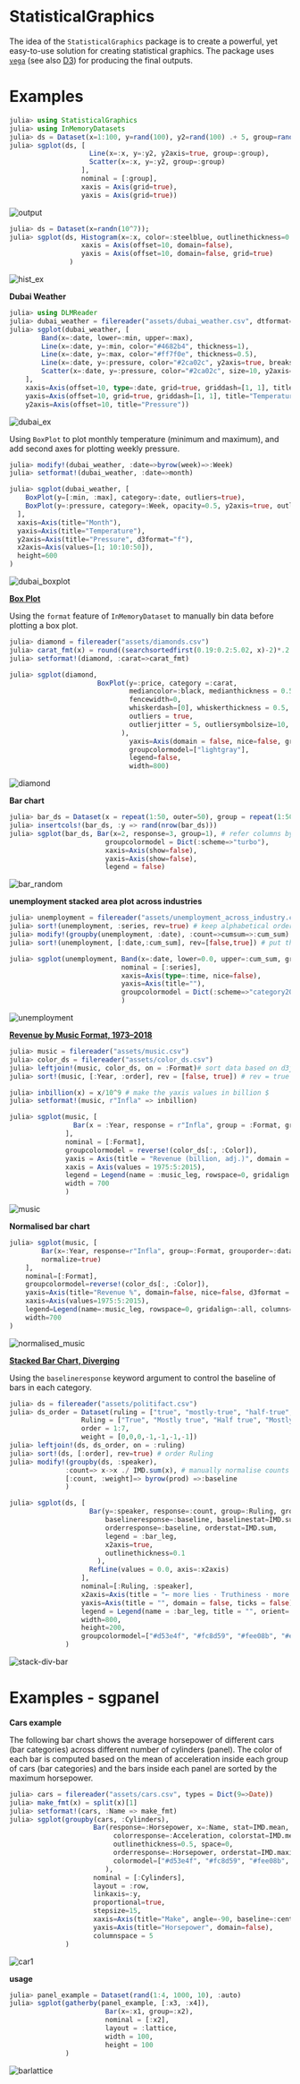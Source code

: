 # StatisticalGraphics

The idea of the `StatisticalGraphics` package is to create a powerful, yet easy-to-use solution for creating statistical graphics. 
The package uses [`vega`](https://vega.github.io/vega/) (see also [D3](https://d3js.org/)) for producing the final outputs.

# Examples

```julia
julia> using StatisticalGraphics
julia> using InMemoryDatasets
julia> ds = Dataset(x=1:100, y=rand(100), y2=rand(100) .+ 5, group=rand(1:2, 100));
julia> sgplot(ds, [
                    Line(x=:x, y=:y2, y2axis=true, group=:group),
                    Scatter(x=:x, y=:y2, group=:group)
                  ],
                  nominal = [:group],
                  xaxis = Axis(grid=true),
                  yaxis = Axis(grid=true))
```

![output](/assets/visualization.svg)

```julia
julia> ds = Dataset(x=randn(10^7));
julia> sgplot(ds, Histogram(x=:x, color=:steelblue, outlinethickness=0.5, space=0.5),
                  xaxis = Axis(offset=10, domain=false),
                  yaxis = Axis(offset=10, domain=false, grid=true)
               )
```

![hist_ex](/assets/hist_ex.svg)

**Dubai Weather**

```julia
julia> using DLMReader
julia> dubai_weather = filereader("assets/dubai_weather.csv", dtformat=Dict(1 => Date))
julia> sgplot(dubai_weather, [
        Band(x=:date, lower=:min, upper=:max),
        Line(x=:date, y=:min, color="#4682b4", thickness=1),
        Line(x=:date, y=:max, color="#ff7f0e", thickness=0.5),
        Line(x=:date, y=:pressure, color="#2ca02c", y2axis=true, breaks=true),
        Scatter(x=:date, y=:pressure, color="#2ca02c", size=10, y2axis=true)
    ],
    xaxis=Axis(offset=10, type=:date, grid=true, griddash=[1, 1], title="Date"),
    yaxis=Axis(offset=10, grid=true, griddash=[1, 1], title="Temperature(°C)"),
    y2axis=Axis(offset=10, title="Pressure"))
```

![dubai_ex](/assets/dubai.svg)

Using `BoxPlot` to plot monthly temperature (minimum and maximum), and add second axes for plotting weekly pressure.

```julia
julia> modify!(dubai_weather, :date=>byrow(week)=>:Week)
julia> setformat!(dubai_weather, :date=>month)

julia> sgplot(dubai_weather, [
    BoxPlot(y=[:min, :max], category=:date, outliers=true),
    BoxPlot(y=:pressure, category=:Week, opacity=0.5, y2axis=true, outliers=true, x2axis=true)
  ],
  xaxis=Axis(title="Month"),
  yaxis=Axis(title="Temperature"),
  y2axis=Axis(title="Pressure", d3format="f"),
  x2axis=Axis(values=[1; 10:10:50]),
  height=600
)
```

![dubai_boxplot](/assets/dubai_boxplot.svg)


**[Box Plot](https://observablehq.com/@d3/box-plot)**

Using the `format` feature of `InMemoryDataset` to manually bin data before plotting a box plot.

```julia
julia> diamond = filereader("assets/diamonds.csv")
julia> carat_fmt(x) = round((searchsortedfirst(0.19:0.2:5.02, x)-2)*.2 + 0.3, digits=2)
julia> setformat!(diamond, :carat=>carat_fmt)

julia> sgplot(diamond, 
                      BoxPlot(y=:price, category =:carat,
                              mediancolor=:black, medianthickness = 0.5,
                              fencewidth=0,
                              whiskerdash=[0], whiskerthickness = 0.5,
                              outliers = true,
                              outlierjitter = 5, outliersymbolsize=10, outliercolor=:black, outlieropacity=0.1
                            ),
                              yaxis=Axis(domain = false, nice=false, grid=true),
                              groupcolormodel=["lightgray"],
                              legend=false,
                              width=800)
```

![diamond](assets/diamond.svg)

**Bar chart**

```julia
julia> bar_ds = Dataset(x = repeat(1:50, outer=50), group = repeat(1:50, inner = 50))
julia> insertcols!(bar_ds, :y => rand(nrow(bar_ds)))
julia> sgplot(bar_ds, Bar(x=2, response=3, group=1), # refer columns by their index
                        groupcolormodel = Dict(:scheme=>"turbo"),
                        xaxis=Axis(show=false),
                        yaxis=Axis(show=false),
                        legend = false)
```

![bar_random](/assets/bar_random.svg)

**unemployment stacked area plot across industries** 


```julia
julia> unemployment = filereader("assets/unemployment_across_industry.csv", types = Dict(2=>Date))
julia> sort!(unemployment, :series, rev=true) # keep alphabetical order
julia> modify!(groupby(unemployment, :date), :count=>cumsum=>:cum_sum)
julia> sort!(unemployment, [:date,:cum_sum], rev=[false,true]) # put the larger area at the back

julia> sgplot(unemployment, Band(x=:date, lower=0.0, upper=:cum_sum, group=:series, opacity=1),
                            nominal = [:series],
                            xaxis=Axis(type=:time, nice=false),
                            yaxis=Axis(title=""),
                            groupcolormodel = Dict(:scheme=>"category20b"),
                            )
```

![unemployment](/assets/unemployment.svg)

**[Revenue by Music Format, 1973–2018](https://observablehq.com/@mbostock/revenue-by-music-format-1973-2018)**

```julia
julia> music = filereader("assets/music.csv")
julia> color_ds = filereader("assets/color_ds.csv")
julia> leftjoin!(music, color_ds, on = :Format)# sort data based on d3js example
julia> sort!(music, [:Year, :order], rev = [false, true]) # rev = true for :order to make the color similar to d3js example

julia> inbillion(x) = x/10^9 # make the yaxis values in billion $
julia> setformat!(music, r"Infla" => inbillion)

julia> sgplot(music, [
                Bar(x = :Year, response = r"Infla", group = :Format, grouporder = :data, legend = :music_leg, outlinethickness = 0, space = 0.05)
              ],
              nominal = [:Format],
              groupcolormodel = reverse!(color_ds[:, :Color]),
              yaxis = Axis(title = "Revenue (billion, adj.)", domain = false),
              xaxis = Axis(values = 1975:5:2015),
              legend = Legend(name = :music_leg, rowspace=0, gridalign = :all, columns = 4, orient = :top, values = color_ds[:, :Format]),
              width = 700
              )
```

![music](/assets/music.svg)

**Normalised bar chart**

```julia
julia> sgplot(music, [
        Bar(x=:Year, response=r"Infla", group=:Format, grouporder=:data, legend=:music_leg, outlinethickness=0, space=0.05,
        normalize=true)
    ],
    nominal=[:Format],
    groupcolormodel=reverse!(color_ds[:, :Color]),
    yaxis=Axis(title="Revenue %", domain=false, nice=false, d3format = "%"),
    xaxis=Axis(values=1975:5:2015),
    legend=Legend(name=:music_leg, rowspace=0, gridalign=:all, columns=4, orient=:top, values=color_ds[:, :Format]),
    width=700
)
```

![normalised_music](assets/normalised_music.svg)

**[Stacked Bar Chart, Diverging](https://observablehq.com/@d3/diverging-stacked-bar-chart)**

Using the `baselineresponse` keyword argument to control the baseline of bars in each category.

```julia
julia> ds = filereader("assets/politifact.csv")
julia> ds_order = Dataset(ruling = ["true", "mostly-true", "half-true","barely-true", "false", "full-flop", "pants-fire"], 
                  Ruling = ["True", "Mostly true", "Half true", "Mostly false", "False", "False", "Pants on fire!"],
                  order = 1:7,
                  weight = [0,0,0,-1,-1,-1,-1])
julia> leftjoin!(ds, ds_order, on = :ruling)
julia> sort!(ds, [:order], rev=true) # order Ruling
julia> modify!(groupby(ds, :speaker), 
              :count=> x->x ./ IMD.sum(x), # manually normalise counts
              [:count, :weight]=> byrow(prod) =>:baseline
              )

julia> sgplot(ds, [
                    Bar(y=:speaker, response=:count, group=:Ruling, grouporder=:data,
                        baselineresponse=:baseline, baselinestat=IMD.sum,
                        orderresponse=:baseline, orderstat=IMD.sum,
                        legend = :bar_leg,
                        x2axis=true,
                        outlinethickness=0.1
                      ),
                    RefLine(values = 0.0, axis=:x2axis)
                  ],
                  nominal=[:Ruling, :speaker],
                  x2axis=Axis(title = "← more lies · Truthiness · more truths →", domain = false, d3format="%", nice=false, grid=true),
                  yaxis=Axis(title = "", domain = false, ticks = false),
                  legend = Legend(name = :bar_leg, title = "", orient=:top, columns=0, size=200, columnspace = 10 ),
                  width=800,
                  height=200,
                  groupcolormodel=["#d53e4f", "#fc8d59", "#fee08b", "#e6f598", "#99d594", "#3288bd"]
              )
```

![stack-div-bar](assets/stack-div-bar.svg)

# Examples - sgpanel

**Cars example**

The following bar chart shows the average horsepower of different cars (bar categories) across different number of cylinders (panel). The color of each bar is computed based on the mean of acceleration inside each group of cars (bar categories) and the bars inside each panel are sorted by the maximum horsepower.

```julia
julia> cars = filereader("assets/cars.csv", types = Dict(9=>Date))
julia> make_fmt(x) = split(x)[1]
julia> setformat!(cars, :Name => make_fmt)
julia> sgplot(groupby(cars, :Cylinders), 
                     Bar(response=:Horsepower, x=:Name, stat=IMD.mean,
                          colorresponse=:Acceleration, colorstat=IMD.mean,
                          outlinethickness=0.5, space=0,
                          orderresponse=:Horsepower, orderstat=IMD.maximum,
                          colormodel=["#d53e4f", "#fc8d59", "#fee08b", "#e6f598", "#99d594"]
                        ),
                     nominal = [:Cylinders],
                     layout = :row,
                     linkaxis=:y,
                     proportional=true,
                     stepsize=15,
                     xaxis=Axis(title="Make", angle=-90, baseline=:center, align=:right, ticksize=0, domain=false),
                     yaxis=Axis(title="Horsepower", domain=false),
                     columnspace = 5
              )
```

![car1](assets/car1.svg)

**usage**

```julia
julia> panel_example = Dataset(rand(1:4, 1000, 10), :auto)
julia> sgplot(gatherby(panel_example, [:x3, :x4]), 
                        Bar(x=:x1, group=:x2),
                        nominal = [:x2],
                        layout = :lattice,
                        width = 100,
                        height = 100
              )
```

![barlattice](assets/barlattice.svg)

